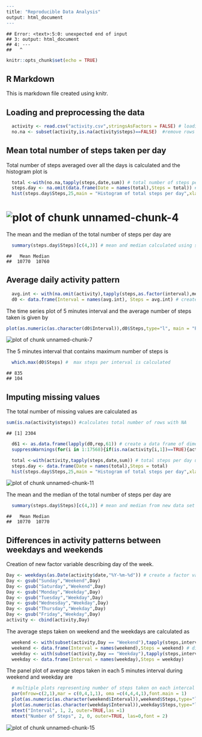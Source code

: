 

```r
---
title: "Reproducible Data Analysis"
output: html_document
---
```

```
## Error: <text>:5:0: unexpected end of input
## 3: output: html_document
## 4: ---
##   ^
```


```r
knitr::opts_chunk$set(echo = TRUE)
```

## R Markdown

This is markdown file created using knitr. 

## Loading and preprocessing the data

```r
  activity <- read.csv("activity.csv",stringsAsFactors = FALSE) # loading the data set
  no.na <- subset(activity,is.na(activity$steps)==FALSE)  #remove rows with NA values
```

## Mean total number of steps taken per day
Total number of steps averaged over all the days is calculated and the histogram plot is

```r
  total <-with(no.na,tapply(steps,date,sum)) # total number of steps per day
  steps.day <- na.omit(data.frame(Date = names(total),Steps = total)) # make a data frame
  hist(steps.day$Steps,25,main = "Histogram of total steps per day",xlab = "Total steps per day")   # histogram of total steps per day
```

![plot of chunk unnamed-chunk-4](figure/unnamed-chunk-4-1.png)
======
The mean and the median of the total number of steps per day are

```r
  summary(steps.day$Steps)[c(4,3)] # mean and median calculated using summary()
```

```
##   Mean Median 
##  10770  10760
```

## Average daily activity pattern

```r
  avg.int <- with(na.omit(activity),tapply(steps,as.factor(interval),mean)) # steps per each interval averaged over all days
  d0 <- data.frame(Interval = names(avg.int), Steps = avg.int) # create a data frame to plot
```

The time series plot of 5 minutes interval and the average number of steps taken is given by


```r
plot(as.numeric(as.character(d0$Interval)),d0$Steps,type="l", main = "Plot of total steps taken on each 5 minutes interval",xlab="5 minutes time intervals",ylab= "Average steps taken") # plot of steps per interval
```

![plot of chunk unnamed-chunk-7](figure/unnamed-chunk-7-1.png)

The 5 minutes interval that contains maximum number of steps is

```r
  which.max(d0$Steps) #  max steps per interval is calculated 
```

```
## 835 
## 104
```

## Imputing missing values

 The total number of missing values are calculated as

```r
sum(is.na(activity$steps)) #calculates total number of rows with NA
```

```
## [1] 2304
```



```r
  d61 <- as.data.frame(lapply(d0,rep,61)) # create a data frame of dimension of original dataset but each time interval representing the steps averaged over all days.
  suppressWarnings(for(i in 1:17568){if(is.na(activity[i,1])==TRUE){activity[i,1] <- d61[i,2]}})  # replace the missing value by average steps of the corresponding time interval.
```



```r
  total <-with(activity,tapply(steps,date,sum)) # total steps per day using new filled in dataset.
  steps.day <- data.frame(Date = names(total),Steps = total)
  hist(steps.day$Steps,25,main = "Histogram of total steps per day",xlab = "Total steps per day") #histogarm from new dataset.
```

![plot of chunk unnamed-chunk-11](figure/unnamed-chunk-11-1.png)

The mean and the median of the total number of steps per day are

```r
  summary(steps.day$Steps)[c(4,3)] # mean and median from new data set
```

```
##   Mean Median 
##  10770  10770
```

## Differences in activity patterns between weekdays and weekends

Creation of new factor variable describing day of the week.

```r
Day <- weekdays(as.Date(activity$date,"%Y-%m-%d")) # create a factor variable for the day of week from the date variable of our data set
Day <- gsub("Sunday","Weekend",Day)
Day <- gsub("Saturday","Weekend",Day)
Day <- gsub("Monday","Weekday",Day)
Day <- gsub("Tuesday","Weekday",Day)
Day <- gsub("Wednesday","Weekday",Day)
Day <- gsub("Thursday","Weekday",Day)
Day <- gsub("Friday","Weekday",Day)
activity <- cbind(activity,Day)
```

The average steps taken on weekend and the weekdays are calculated as

```r
  weekend <- with(subset(activity,Day == "Weekend"),tapply(steps,interval,mean))
  weekend <- data.frame(Interval = names(weekend),Steps = weekend) # divide the data set into weekend and weekday 
  weekday <- with(subset(activity,Day == "Weekday"),tapply(steps,interval,mean))
  weekday <- data.frame(Interval = names(weekday),Steps = weekday)
```

The panel plot of average steps taken in each 5 minutes interval during weekend and weekday are


```r
  # multiple plots representing number of steps taken on each intercal in weekend and weekday
  par(mfrow=c(2,1),mar = c(0,4,1,1), oma =c(4,4,4,1),font.main = 1)
  plot(as.numeric(as.character(weekend$Interval)),weekend$Steps,type="l",main = "Weekend",xlab = "",ylab = "", xaxt='n')
  plot(as.numeric(as.character(weekday$Interval)),weekday$Steps,type="l", main ="Weekday",xlab = "",ylab = "")
  mtext("Interval", 1, 2, outer=TRUE,las =1)
  mtext("Number of Steps", 2, 0, outer=TRUE, las=0,font = 2)
```

![plot of chunk unnamed-chunk-15](figure/unnamed-chunk-15-1.png)
```
```
```
```
```
```


